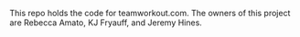 This repo holds the code for teamworkout.com. The owners of this project are Rebecca Amato, KJ Fryauff, and Jeremy Hines.
